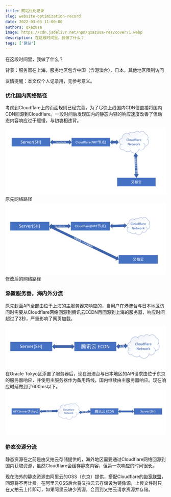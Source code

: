 ```yaml
---
title: 网站优化记录
slug: website-optimization-record
date: 2022-03-03 11:00:00
authors: qxazusa
image: https://cdn.jsdelivr.net/npm/qxazusa-res/cover/1.webp
description: 在这段时间里，我做了什么？
tags: ['建站']
---
```


在这段时间里，我做了什么？
<!--truncate-->
背景：服务器在上海，服务地区包含中国（含港澳台）、日本，其他地区限制访问

友情提醒：本文仅个人记录用，无参考意义。

### 优化国内网络路径
考虑到Cloudflare上的页面规则已经完善，为了尽快上线国内CDN便直接将国内CDN回源到Cloudflare。一段时间后发现国内的静态内容的响应速度改善了但动态内容响应过于缓慢，与初衷相违背。

![原先网络路径](./20220303031238668.png)
原先网络路径
![修改后的网络路径](./20220303031044209.png)
修改后的网络路径

### 添置服务器，海内外分流
原先封面API全部由位于上海的主服务器来响应的，当用户在港澳台与日本地区访问时需要从Cloudflare网络回源到腾讯云ECDN再回源到上海的服务器，响应时间超过了2秒，严重影响了网页加载。

![示例](./20220303032249695.png)
在Oracle Tokyo区添置了服务器后，现在港澳台与日本地区的API请求由位于东京的服务器响应，并使用主服务器作为备用路线，国内继续由主服务器响应。现在响应时延做到了600ms以下。
![示例](./20220303045502362.png)


### 静态资源分流
静态资源在之前是由又拍云存储提供的，海外地区需要通过Cloudflare网络回源到国内获取资源，虽然Cloudflare会缓存静态内容，但第一次响应的时间很长。

现在海外的静态资源由阿里云的OSS（东京）提供，搭配Cloudflare的[带宽联盟](https://www.cloudflare.com/zh-cn/bandwidth-alliance/)，回源将不再计费。在阿里云OSS后台将又拍云云存储设为镜像源，上传文件时只在又拍云上传即可，如果阿里云缺少资源，会回到又拍云请求资源并存储。
